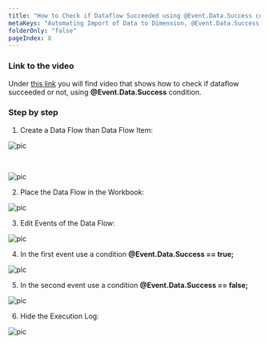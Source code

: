 ```yaml
---
title: "How to Check if Dataflow Succeeded using @Event.Data.Success condition"
metaKeys: "Automating Import of Data to Dimension, @Event.Data.Success condition"
folderOnly: "false"
pageIndex: 8
---
```



### Link to the video

Under [this link](https://profitbasedocs.blob.core.windows.net/videos/DF%20-%20Check%20if%20dataflow%20succeeded%20or%20not.mp4) you will find video that shows how to check if dataflow succeeded or not, using **@Event.Data.Success** condition.
<br/>


### Step by step


1. Create a Data Flow than Data Flow Item:

![pic](https://profitbasedocs.blob.core.windows.net/images/htDFcond%20(1).png)

<br/>

![pic](https://profitbasedocs.blob.core.windows.net/images/htDFcond%20(2).png)

2. Place the Data Flow in the Workbook:

![pic](https://profitbasedocs.blob.core.windows.net/images/htDFcond%20(3).png)

3. Edit Events of the Data Flow:

![pic](https://profitbasedocs.blob.core.windows.net/images/htDFcond%20(4).png)

4. In the first event use a condition **@Event.Data.Success == true;**

![pic](https://profitbasedocs.blob.core.windows.net/images/htDFcond%20(5).png)

5. In the second event use a condition **@Event.Data.Success == false;**

![pic](https://profitbasedocs.blob.core.windows.net/images/htDFcond%20(6).png)

6. Hide the Execution Log:

![pic](https://profitbasedocs.blob.core.windows.net/images/htDFcond%20(7).png)